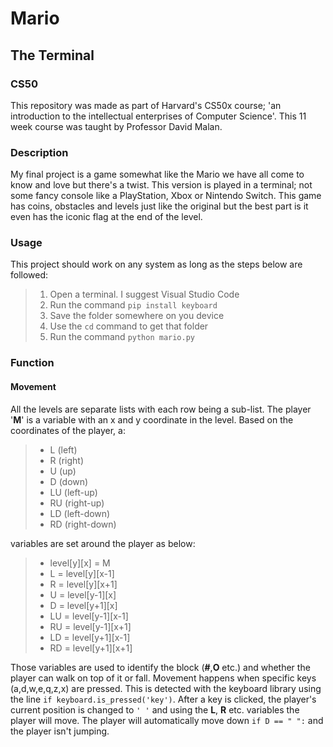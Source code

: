 # Mario
## The Terminal

### CS50
This repository was made as part of Harvard's CS50x course; 'an introduction to the intellectual enterprises of Computer Science'.
This 11 week course was taught by Professor David Malan.

### Description
My final project is a game somewhat like the Mario we have all come to know and love but there's a twist.
This version is played in a terminal; not some fancy console like a PlayStation, Xbox or Nintendo Switch.
This game has coins, obstacles and levels just like the original but the best part is it even has the iconic flag at the end of the level.

### Usage
This project should work on any system as long as the steps below are followed:
> 1. Open a terminal. I suggest Visual Studio Code
> 2. Run the command `pip install keyboard`
> 3. Save the folder somewhere on you device
> 4. Use the `cd` command to get that folder
> 5. Run the command `python mario.py`

### Function

#### Movement
All the levels are separate lists with each row being a sub-list.
The player '**M**' is a variable with an x and y coordinate in the level.
Based on the coordinates of the player, a:
> - L (left)
> - R (right)
> - U (up)
> - D (down)
> - LU (left-up)
> - RU (right-up)
> - LD (left-down)
> - RD (right-down)

variables are set around the player as below:
> - level[y][x] = M
> - L = level[y][x-1]
> - R = level[y][x+1]
> - U = level[y-1][x]
> - D = level[y+1][x]
> - LU = level[y-1][x-1]
> - RU = level[y-1][x+1]
> - LD = level[y+1][x-1]
> - RD = level[y+1][x+1]

Those variables are used to identify the block 
(**#**,**O** etc.) and whether the player can walk on 
top of it or fall. Movement happens when specific 
keys (a,d,w,e,q,z,x) are pressed. This is detected 
with the keyboard library using the line `if keyboard.is_pressed('key')`.
After a key is clicked, the player's current position is changed to `' '`
and using the **L**, **R** etc. variables the player will move.
The player will automatically move down `if D == " ":` and the player isn't jumping.
